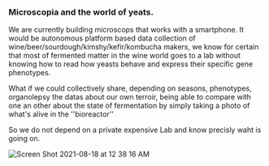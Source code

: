 ### Microscopia and the world of yeats.

We are currently building microscops that works with a smartphone. It would be autonomous platform based data collection of wine/beer/sourdough/kimshy/kefir/kombucha makers, we know for certain that most of fermented matter in the wine world goes to a lab without knowing how to read how yeasts behave and express their specific gene phenotypes. 

What if we could collectively share, depending on seasons, phenotypes, organolepsy the datas about our own terroir, being able to compare with one an other about the state of fermentation by simply taking a photo of what's alive in the ''bioreactor''

So we do not depend on a private expensive Lab and know precisly waht is going on.

![Screen Shot 2021-08-18 at 12 38 16 AM](https://user-images.githubusercontent.com/86488172/129809877-0939a201-d06c-49f8-9c6d-56cbbe6939bc.png)
